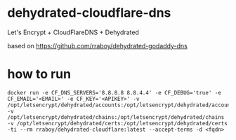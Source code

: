 # dehydrated-cloudflare-dns
Let's Encrypt + CloudFlareDNS + Dehydrated

based on https://github.com/rraboy/dehydrated-godaddy-dns

# how to run

```
docker run -e CF_DNS_SERVERS='8.8.8.8 8.8.4.4' -e CF_DEBUG='true' -e CF_EMAIL='<EMAIL>' -e CF_KEY='<APIKEY>' -v /opt/letsencrypt/dehydrated/accounts:/opt/letsencrypt/dehydrated/accounts -v /opt/letsencrypt/dehydrated/chains:/opt/letsencrypt/dehydrated/chains -v /opt/letsencrypt/dehydrated/certs:/opt/letsencrypt/dehydrated/certs -ti --rm rraboy/dehydrated-cloudflare:latest --accept-terms -d <fqdn>
```

